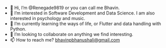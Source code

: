 - 👋 Hi, I’m @Renegade9819 or you can call me Bhavin.
- 👀 I’m interested in Software Development and Data Science. I am also interested in psychology and music.
- 🌱 I’m currently learning the ways of life, or Flutter and data handling with Python.
- 💞️ I’m looking to collaborate on anything we find interesting.
- 📫 How to reach me? bhavinpbhanushali@gmail.com

<!---
Renegade9819/Renegade9819 is a ✨ special ✨ repository because its `README.md` (this file) appears on your GitHub profile.
You can click the Preview link to take a look at your changes.
--->
